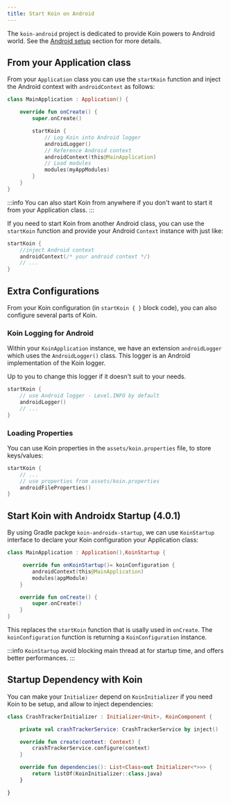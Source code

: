 ```yaml
---
title: Start Koin on Android
---
```


The `koin-android` project is dedicated to provide Koin powers to Android world. See the [Android setup](/docs/setup/koin#android) section for more details.

## From your Application class

From your `Application` class you can use the `startKoin` function and inject the Android context with `androidContext` as follows:

```kotlin
class MainApplication : Application() {

    override fun onCreate() {
        super.onCreate()

        startKoin {
            // Log Koin into Android logger
            androidLogger()
            // Reference Android context
            androidContext(this@MainApplication)
            // Load modules
            modules(myAppModules)
        }
    }
}
```

:::info
You can also start Koin from anywhere if you don't want to start it from your Application class.
:::

If you need to start Koin from another Android class, you can use the `startKoin` function and provide your Android `Context`
instance with just like:

```kotlin
startKoin {
    //inject Android context
    androidContext(/* your android context */)
    // ...
}
```

## Extra Configurations

From your Koin configuration (in `startKoin { }` block code), you can also configure several parts of Koin.

### Koin Logging for Android

Within your `KoinApplication` instance, we have an extension `androidLogger` which uses the `AndroidLogger()` class.
This logger is an Android implementation of the Koin logger.

Up to you to change this logger if it doesn't suit to your needs.

```kotlin
startKoin {
    // use Android logger - Level.INFO by default
    androidLogger()
    // ...
}
```

### Loading Properties

You can use Koin properties in the `assets/koin.properties` file, to store keys/values:

```kotlin
startKoin {
    // ...
    // use properties from assets/koin.properties
    androidFileProperties()   
}
```

## Start Koin with Androidx Startup (4.0.1)

By using Gradle packge `koin-androidx-startup`, we can use `KoinStartup` interface to declare your Koin configuration your Application class:

```kotlin
class MainApplication : Application(),KoinStartup {

     override fun onKoinStartup()= koinConfiguration {
        androidContext(this@MainApplication)
        modules(appModule)
    }

    override fun onCreate() {
        super.onCreate()
    }
}
```

This replaces the `startKoin` function that is usally used in `onCreate`. The `koinConfiguration` function is returning a `KoinConfiguration` instance.

:::info
`KoinStartup` avoid blocking main thread at for startup time, and offers better performances.
:::

## Startup Dependency with Koin

You can make your `Initializer` depend on `KoinInitializer` if you need Koin to be setup, and allow to inject dependencies:

```kotlin
class CrashTrackerInitializer : Initializer<Unit>, KoinComponent {

    private val crashTrackerService: CrashTrackerService by inject()

    override fun create(context: Context) {
        crashTrackerService.configure(context)
    }

    override fun dependencies(): List<Class<out Initializer<*>>> {
        return listOf(KoinInitializer::class.java)
    }

}
```
